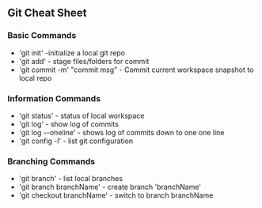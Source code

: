 ## Git Cheat Sheet

### Basic Commands

* 'git init' -initialize a local git repo
* 'git add' - stage files/folders for commit
* 'git commit -m' "commit msg" - Commit current workspace snapshot to local repo

### Information Commands
* 'git status' - status of local workspace
* 'git log' - show log of commits
* 'git log --oneline' - shows log of commits down to one one line
* 'git config -l' - list git configuration

### Branching Commands
* 'git branch' - list local branches
* 'git branch branchName' - create branch 'branchName'
* 'git checkout branchName' - switch to branch branchName
